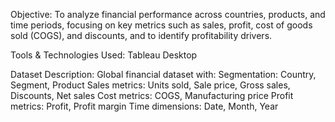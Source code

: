 Objective:
To analyze financial performance across countries, products, and time periods, focusing on key metrics such as sales, profit, cost of goods sold (COGS), and discounts, and to identify profitability drivers.

Tools & Technologies Used:
Tableau Desktop

Dataset Description:
Global financial dataset with:
Segmentation: Country, Segment, Product
Sales metrics: Units sold, Sale price, Gross sales, Discounts, Net sales
Cost metrics: COGS, Manufacturing price
Profit metrics: Profit, Profit margin
Time dimensions: Date, Month, Year
